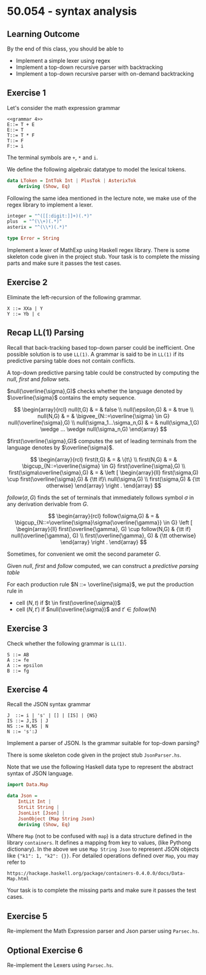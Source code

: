 # 50.054 - syntax analysis


## Learning Outcome 

By the end of this class, you should be able to 

* Implement a simple lexer using regex
* Implement a top-down recursive parser with backtracking
* Implement a top-down recursive parser with on-demand backtracking 


## Exercise 1  

Let's consider the math expression grammar

```
<<grammar 4>> 
E::= T + E
E::= T
T::= T * F 
T::= F
F::= i    
```

The terminal symbols are `+`, `*` and `i`. 

We define the following algebraic datatype to model the lexical tokens.

```hs
data LToken = IntTok Int | PlusTok | AsterixTok 
    deriving (Show, Eq)
```

Following the same idea mentioned in the lecture note, we make use of the regex library to implement a lexer.

```hs
integer = "^([[:digit:]]+)(.*)"
plus  = "^(\\+)(.*)"
asterix = "^(\\*)(.*)"

type Error = String
```
Implement a lexer of MathExp using Haskell regex library. 
There is some skeleton code given in the project stub. Your task is to complete the missing parts and make sure it passes the test cases.


## Exercise 2

Eliminate the left-recursion of the following grammar.

```
X ::= XXa | Y
Y ::= Yb | c
```



## Recap LL(1) Parsing

Recall that back-tracking based top-down parser could be inefficient.
One possible solution is to use `LL(1)`. A grammar is said to be in `LL(1)` if its predictive parsing table does not contain conflicts.

A top-down predictive parsing table could be constructed by computing the $null$, $first$ and $follow$ sets.

$null(\overline{\sigma},G)$ checks whether the language denoted by $\overline{\sigma}$ contains the empty sequence.

$$
\begin{array}{rcl}
null(t,G) & = & false \\ 
null(\epsilon,G) & = & true \\ 
null(N,G) & = & \bigvee_{N::=\overline{\sigma} \in G} null(\overline{\sigma},G) \\ 
null(\sigma_1...\sigma_n,G) & = & null(\sigma_1,G) \wedge ... \wedge null(\sigma_n,G)
\end{array}
$$

$first(\overline{\sigma},G)$ computes the set of leading terminals from the language denotes by $\overline{\sigma}$.

$$
\begin{array}{rcl}
first(t,G) & = & \{t\} \\ 
first(N,G) & = & \bigcup_{N::=\overline{\sigma} \in G} first(\overline{\sigma},G) \\ 
first(\sigma\overline{\sigma},G) & = & 
  \left [ 
    \begin{array}{ll} 
      first(\sigma,G) \cup first(\overline{\sigma},G) & {\tt if}\ null(\sigma,G) \\ 
      first(\sigma,G) & {\tt otherwise} 
      \end{array} 
  \right . 
\end{array}
$$

$follow(\sigma,G)$ finds the set of terminals that immediately follows symbol $\sigma$ in any derivation derivable from $G$.

$$
\begin{array}{rcl}
follow(\sigma,G) & = & \bigcup_{N::=\overline{\sigma}\sigma{\overline{\gamma}} \in G} 
  \left [ 
    \begin{array}{ll}
      first(\overline{\gamma}, G) \cup follow(N,G) & {\tt if} null(\overline{\gamma}, G) \\
      first(\overline{\gamma}, G) & {\tt otherwise}
    \end{array} 
  \right . 
\end{array}
$$ 

Sometimes, for convenient we omit the second parameter $G$.


Given $null$, $first$ and $follow$ computed, we can construct a *predictive parsing table*

For each production rule $N ::= \overline{\sigma}$, we put the production rule in 

* cell $(N,t)$ if $t \in first(\overline{\sigma})$
* cell $(N,t')$ if $null(\overline{\sigma})$ and $t' \in follow(N)$


## Exercise 3

Check whether the following grammar is `LL(1)`.

```
S ::= AB
A ::= fe
A ::= epsilon
B ::= fg
```



## Exercise 4

Recall the JSON syntax grammar

```
J  ::= i | 's' | [] | [IS] | {NS}
IS ::= J,IS | J
NS ::= N,NS | N
N ::= 's':J
```

Implement a parser of JSON. Is the grammar suitable for top-down parsing? 

There is some skeleton code given in the project stub `JsonParser.hs`.

Note that we use the following Haskell data type to represent the abstract syntax of JSON language. 

```hs
import Data.Map 

data Json = 
    IntLit Int | 
    StrLit String | 
    JsonList [Json] |
    JsonObject (Map String Json)
    deriving (Show, Eq)
```

Where `Map` (not to be confused with `map`) is a data structure defined in the library `containers`. It defines a mapping from key to values, (like Pythong dictionary). In the above we use `Map String Json` to represent JSON objects like `{"k1": 1, "k2": {}}`. 
For detailed operations defined over `Map`, you may refer to 
```url
https://hackage.haskell.org/package/containers-0.4.0.0/docs/Data-Map.html
```
Your task is to complete the missing parts and make sure it passes the test cases.



## Exercise 5

Re-implement the Math Expression parser and Json parser using `Parsec.hs`.

## Optional Exercise 6

Re-implement the Lexers using `Parsec.hs`.
